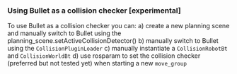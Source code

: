 ### Using Bullet as a collision checker [experimental]
To use Bullet as a collision checker you can:
a) create a new planning scene and manually switch to Bullet using the planning_scene.setActiveCollisionDetector()
b) manually switch to Bullet using the `CollisionPluginLoader`
c) manually instantiate a `CollisionRobotBt` and `CollisionWorldBt`
d) use rosparam to set the collision checker (preferred but not tested yet) when starting a new `move_group`
